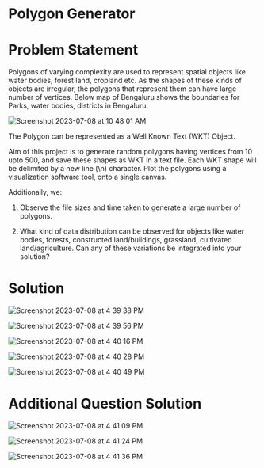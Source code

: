 # Polygon Generator

# Problem Statement

Polygons of varying complexity are used to represent spatial objects like water bodies, forest land, cropland etc. As the shapes of these kinds of objects
are irregular, the polygons that represent them can have large number of vertices. Below map of Bengaluru shows the boundaries for Parks, water
bodies, districts in Bengaluru.

![Screenshot 2023-07-08 at 10 48 01 AM](https://github.com/ishita1864/polygon-generator/assets/62196026/c3f00876-7131-4180-85cc-5fb4854670fd)

The Polygon can be represented as a Well Known Text (WKT) Object.

Aim of this project is to generate random polygons having vertices from 10 upto 500, and save these shapes as WKT in a text file. Each WKT shape will be
delimited by a new line (\n) character. Plot the polygons using a visualization software tool, onto a single canvas.

Additionally, we: 

1. Observe the file sizes and time taken to generate a large number of
polygons.

2. What kind of data distribution can be observed for objects like water bodies, forests, constructed land/buildings, grassland, cultivated
land/agriculture. Can any of these variations be integrated into your solution?


#  Solution

![Screenshot 2023-07-08 at 4 39 38 PM](https://github.com/ishita1864/polygon-generator/assets/62196026/beb36af1-f7cb-4201-aa35-533ec87232bd)

![Screenshot 2023-07-08 at 4 39 56 PM](https://github.com/ishita1864/polygon-generator/assets/62196026/d8b0f1d2-e847-4040-af29-cef17abe0d5a)

![Screenshot 2023-07-08 at 4 40 16 PM](https://github.com/ishita1864/polygon-generator/assets/62196026/c94fd211-55b0-4633-a09a-ef548364d5b9)

![Screenshot 2023-07-08 at 4 40 28 PM](https://github.com/ishita1864/polygon-generator/assets/62196026/850cf971-fa5f-4619-92c1-36690b1610c5)

![Screenshot 2023-07-08 at 4 40 49 PM](https://github.com/ishita1864/polygon-generator/assets/62196026/39c68cda-2ca3-4842-b3d4-320ef18efd9a)

# Additional Question Solution
![Screenshot 2023-07-08 at 4 41 09 PM](https://github.com/ishita1864/polygon-generator/assets/62196026/f6d07a7c-c126-48ba-9c53-e5edb3097c70)

![Screenshot 2023-07-08 at 4 41 24 PM](https://github.com/ishita1864/polygon-generator/assets/62196026/0c3e9866-1153-4876-ad76-b7194cd57f0e)

![Screenshot 2023-07-08 at 4 41 36 PM](https://github.com/ishita1864/polygon-generator/assets/62196026/7cb1f41d-4b5f-42a6-a8e6-7ceed1e89ad2)
